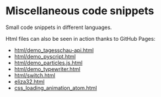 # Miscellaneous code snippets

Small code snippets in different languages. 

Html files can also be seen in action thanks to GitHub Pages:

- [html/demo_tagesschau-api.html](https://andreasfischer1985.github.io/code-snippets/html/demo_tagesschau-api.html)
- [html/demo_pyscript.html](https://andreasfischer1985.github.io/code-snippets/html/demo_pyscript.html)
- [html/demo_particles.js.html](https://andreasfischer1985.github.io/code-snippets/html/demo_particles.js.html)
- [html/demo_typewriter.html](https://andreasfischer1985.github.io/code-snippets/html/demo_typewriter.html)
- [html/switch.html](https://andreasfischer1985.github.io/code-snippets/html/switch.html)
- [eliza32.html](https://andreasfischer1985.github.io/code-snippets/eliza32.html)
- [css_loading_animation_atom.html](https://andreasfischer1985.github.io/code-snippets/css_loading_animation_atom.html)

